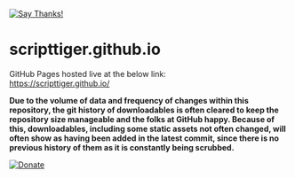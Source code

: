 [![Say Thanks!](https://img.shields.io/badge/Say%20Thanks-!-1EAEDB.svg)](https://docs.google.com/forms/d/e/1FAIpQLSfBEe5B_zo69OBk19l3hzvBmz3cOV6ol1ufjh0ER1q3-xd2Rg/viewform)

# scripttiger.github.io
GitHub Pages hosted live at the below link:  
https://scripttiger.github.io/

**Due to the volume of data and frequency of changes within this repository, the git history of downloadables is often cleared to keep the repository size manageable and the folks at GitHub happy. Because of this, downloadables, including some static assets not often changed, will often show as having been added in the latest commit, since there is no previous history of them as it is constantly being scrubbed.**

[![Donate](https://www.paypalobjects.com/en_US/i/btn/btn_donateCC_LG.gif)](https://www.paypal.com/cgi-bin/webscr?cmd=_s-xclick&hosted_button_id=MZ4FH4G5XHGZ4)
